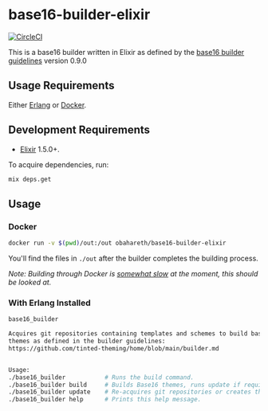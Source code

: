 # base16-builder-elixir
[![CircleCI](https://circleci.com/gh/obahareth/base16-builder-elixir.svg?style=svg)](https://circleci.com/gh/obahareth/base16-builder-elixir)

This is a base16 builder written in Elixir as defined by the [base16 builder guidelines](https://github.com/tinted-theming/home/blob/cc34890294402b9052b528e107f5b6b5ae15fdff/builder.md) version 0.9.0


## Usage Requirements
Either [Erlang](http://erlang.org) or [Docker](https://docker.com).

## Development Requirements
* [Elixir](https://elixir-lang.org) 1.5.0+.

To acquire dependencies, run:

```bash
mix deps.get
```

## Usage

### Docker

```bash
docker run -v $(pwd)/out:/out obahareth/base16-builder-elixir
```

You'll find the files in `./out` after the builder completes the building process. 

_Note: Building through Docker is [somewhat slow](https://github.com/obahareth/base16-builder-elixir/issues/2) at the moment, this should be looked at._

### With Erlang Installed

```bash
base16_builder

Acquires git repositories containing templates and schemes to build base16
themes as defined in the builder guidelines:
https://github.com/tinted-theming/home/blob/main/builder.md


Usage:
./base16_builder           # Runs the build command.
./base16_builder build     # Builds Base16 themes, runs update if required repositories don't exist.
./base16_builder update    # Re-acquires git repositories or creates them if they don't exist.
./base16_builder help      # Prints this help message.
```
